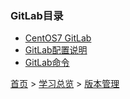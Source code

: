 ### GitLab目录

* [CentOS7 GitLab](20201120.md)
* [GitLab配置说明](20210611001.md)
* [GitLab命令](20210611002.md)


[首页](../../../README.md) > [学习总览](../../../introduction/studyCatalogList.md) >  [版本管理](../VersionControl.md)